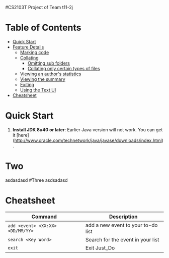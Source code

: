 #CS2103T Project of Team t11-2j

# Table of Contents
- [Quick Start](#quick-start)
- [Feature Details](#feature-details)
  - [Marking code](#marking-code)
  - [Collating](#collating)
    - [Omitting sub folders](#omitting-sub-folders)
    - [Collating only certain types of files](#collating-only-certain-types-of-files)
  - [Viewing an author's statistics](#viewing-an-authors-statistics)
  - [Viewing the summary](#viewing-the-summary)
  - [Exiting](#exiting)
  - [Using the Text UI](#using-the-text-ui)
- [Cheatsheet](#cheatsheet)

# Quick Start
1. **Install JDK 8u40 or later**: Earlier Java version will not work. You can get it 
   [here] (http://www.oracle.com/technetwork/java/javase/downloads/index.html).

# Two
asdasdasd
#Three
asdsadasd

# Cheatsheet
Command | Description
--------| ------------
`add <event> <XX:XX> <DD/MM/YY>` | add a new event to your to-do list
`search <Key Word>` | Search for the event in your list
`exit` | Exit Just_Do
